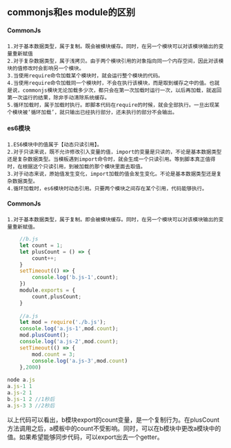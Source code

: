 ## commonjs和es module的区别

#### CommonJs
	1.对于基本数据类型，属于复制。既会被模块缓存。同时，在另一个模块可以对该模块输出的变量重新赋值
	2.对于复杂数据类型，属于浅拷贝。由于两个模块引用的对象指向同一个内存空间，因此对该模块的值修改时会影响另一个模块。
	3.当使用require命令加载某个模块时，就会运行整个模块的代码。
	4.当使用require命令加载同一个模块时，不会在执行该模块，而是取到缓存之中的值。也就是说，commonjs模块无论加载多少次，都只会在第一次加载时运行一次，以后再加载，就返回第一次运行的结果，除非手动清除系统缓存。
	5.循环加载时，属于加载时执行。即脚本代码在require的时候，就会全部执行。一旦出现某个模块被‘循环加载’，就只输出已经执行部分，还未执行的部分不会输出。

#### es6模块
	1.ES6模块中的值属于【动态只读引用】。
	2.对于只读来说，既不允许修改引入变量的值，import的变量是只读的，不论是基本数据类型还是复杂数据类型。当模板遇到import命令时，就会生成一个只读引用。等到脚本真正值得时，在根据这个只读引用，到被加载的那个模块里面去取值。
	3.对于动态来说，原始值发生变化，import加载的值会发生变化。不论是基本数据类型还是复杂数据类型。
	4.循环加载时，es6模块时动态引用。只要两个模块之间存在某个引用，代码能够执行。

#### CommonJs
	1.对于基本数据类型，属于复制。即会被模块缓存。同时，在另一个模块可以对该模块输出的变量重新赋值。
```javascript
	//b.js
	let count = 1;
	let plusCount = () => {
		count++;
	}
	setTimeout(() => {
		console.log('b.js-1',count);
	})
	module.exports = {
		count,plusCount;
	}
	
	//a.js
	let mod = require('./b.js');
	console.log('a.js-1',mod.count);
	mod.plusCount();
	console.log('a.js-2',mod.count);
	setTimeout(() => {
		mod.count = 3;
		console.log('a.js-3',mod.count)
	},2000)
	
node a.js
a.js-1 1
a.js-2 1
b.js-1 2 //1秒后
a.js-3 3 //2秒后
```
以上代码可以看出，b模块export的count变量，是一个复制行为。在plusCount方法调用之后，a模板中的count不受影响。同时，可以在b模块中更改a模块中的值。如果希望能够同步代码，可以export出去一个getter。